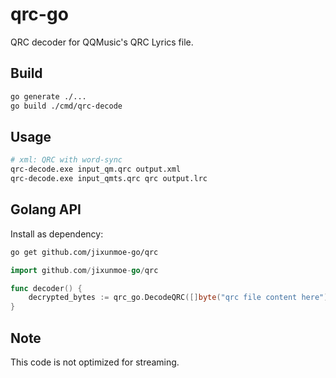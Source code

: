 # qrc-go

QRC decoder for QQMusic's QRC Lyrics file.

## Build

```sh
go generate ./...
go build ./cmd/qrc-decode
```

## Usage

```sh
# xml: QRC with word-sync
qrc-decode.exe input_qm.qrc output.xml
qrc-decode.exe input_qmts.qrc qrc output.lrc
```

## Golang API

Install as dependency:

```sh
go get github.com/jixunmoe-go/qrc
```

```go
import github.com/jixunmoe-go/qrc

func decoder() {
    decrypted_bytes := qrc_go.DecodeQRC([]byte("qrc file content here"))
}
```

## Note

This code is not optimized for streaming.
